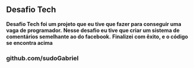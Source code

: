 ## Desafio Tech

**Desafio Tech foi um projeto que eu tive que fazer para conseguir uma vaga de programador.**
**Nesse desafio eu tive que criar um sistema de comentários semelhante ao do facebook.**
**Finalizei com êxito, e o código se encontra acima**

### github.com/sudoGabriel
